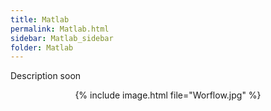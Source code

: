 ```yaml
---
title: Matlab
permalink: Matlab.html
sidebar: Matlab_sidebar
folder: Matlab
---
```


Description soon

<center>
{% include image.html file="Worflow.jpg" %}
</center>



